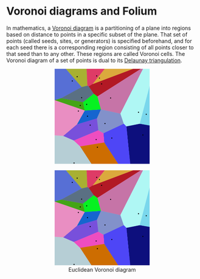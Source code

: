 # Voronoi diagrams and Folium

In mathematics, a [Voronoi diagram](https://en.wikipedia.org/wiki/Voronoi_diagram) is a partitioning of a plane into regions based on distance to points in a specific subset of the plane. That set of points (called seeds, sites, or generators) is specified beforehand, and for each seed there is a corresponding region consisting of all points closer to that seed than to any other. These regions are called Voronoi cells. The Voronoi diagram of a set of points is dual to its [Delaunay triangulation](https://en.wikipedia.org/wiki/Delaunay_triangulation).

<p align="center">
  <img src="/imgs/Voronoi_diagram.png" title="Euclidean Voronoi diagram" width="250" height="250">
</p>

<p align="center">
  <figure align="center">
    <img src="/imgs/Voronoi_diagram.png" alt="my img" width="250" height="250"/>
    <figcaption> Euclidean Voronoi diagram </figcaption>
  </figure>
</p>
